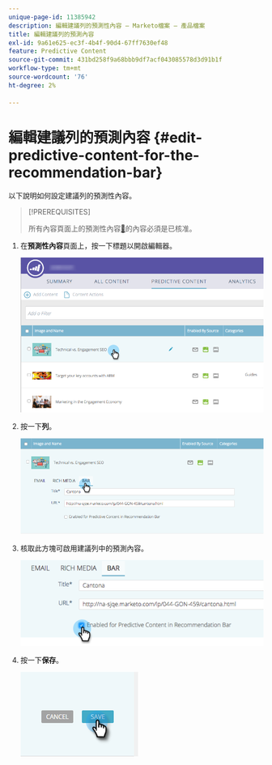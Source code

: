 ```yaml
---
unique-page-id: 11385942
description: 編輯建議列的預測性內容 — Marketo檔案 — 產品檔案
title: 編輯建議列的預測內容
exl-id: 9a61e625-ec3f-4b4f-90d4-67ff7630ef48
feature: Predictive Content
source-git-commit: 431bd258f9a68bbb9df7acf043085578d3d91b1f
workflow-type: tm+mt
source-wordcount: '76'
ht-degree: 2%

---
```


# 編輯建議列的預測內容 {#edit-predictive-content-for-the-recommendation-bar}

以下說明如何設定建議列的預測性內容。

>[!PREREQUISITES]
>
>所有內容頁面上的預測性內容[&#128279;](/help/marketo/product-docs/predictive-content/working-with-all-content/approve-a-title-for-predictive-content.md)的內容必須是已核准。

1. 在&#x200B;**預測性內容**&#x200B;頁面上，按一下標題以開啟編輯器。

   ![](assets/image2017-10-3-9-3a45-3a13.png)

1. 按一下&#x200B;**列**。

   ![](assets/image2017-10-3-9-3a45-3a48.png)

1. 核取此方塊可啟用建議列中的預測內容。

   ![](assets/image2017-10-3-9-3a46-3a18.png)

1. 按一下&#x200B;**保存**。

   ![](assets/save.png)
